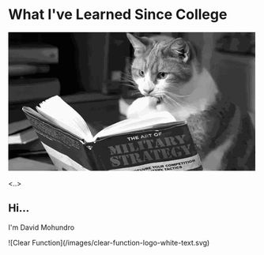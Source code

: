 # What I've Learned Since College

![Learning](/images/learning.gif)

<..>

## Hi...

I'm David Mohundro

<div>
	![Clear Function](/images/clear-function-logo-white-text.svg) <!-- .element: style="border: none; width: 280px; background-color: rgba(0,0,0,0); box-shadow: none" -->
</div>